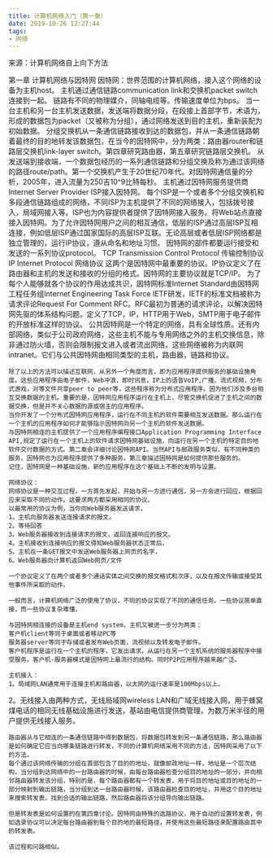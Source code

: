 ```yaml
---
title: 计算机网络入门（第一章）
date: 2019-10-26 12:27:44
tags:
- 网络
---
```

来源：计算机网络自上向下方法

第一章 计算机网络与因特网
	因特网：世界范围的计算机网络，接入这个网络的设备为主机host。
	主机通过通信链路communication link和交换机packet switch连接到一起。
	链路有不同的物理媒介，同轴电缆等。传输速度单位为bps。
	当一台主机和另一台主机发送数据，发送端将数据分段，在段接上首部字节，术语为，形成的数据包为packet（又被称为分组），通过网络发送到目的主机，重新装配为初始数据。
	分组交换机从一条通信链路接收到达的数据包，并从一条通信链路朝着最终的目的地转发该数据包，在当今的因特网中，分为两类：路由器router和链路层交换机link-layer switch。第四章研究路由器，第五章研究链路层交换机。
	从发送端到接收端，一个数据包经历的一系列通信链路和分组交换及称为通过该网络的路径route/path。第一个交换机产生于20世纪70年代。对因特网通信量的分析，2005年，进入流量为250吉10^9比特每秒。
	主机通过因特网服务提供商Internet Server Provider ISP接入因特网。
	每个ISP是一个或者多个分组交换机和多段通信链路组成的网络，不同ISP为主机提供了不同的网络接入，包括拨号接入，局域网接入等。ISP也为内容提供者提供了因特网接入服务。将Web站点直接接入因特网。为了允许因特网用户之间的相互通信，低层的ISP通过高层ISP互相连接，例如低层ISP通过国家国际的高层ISP互联。无论高层或者低层ISP网络都是独立管理的，运行IP协议，遵从命名和地址习惯。
	因特网的部件都要运行接受和发送的一系列协议protocol。
	TCP Transmission Control Protocol 传输控制协议
	IP Internet Protocol 网络协议
	这两个是因特网中最重要的协议。IP协议定义了在路由器和主机的发送和接收的分组的格式。因特网的主要协议就是TCP/IP。
	为了每个人能够就各个协议的作用达成共识，因特网标准Internet Standard由因特网工程任务组Internet Engineering Task Force IETF研发，IETF的标准文档被称为请求评论Request For Comment RFC。RFC最初为普通的请求评论，以解决因特网先驱的体系结构问题。定义了TCP，IP，HTTP用于Web，SMTP用于电子邮件的开放标准这样的协议。
	公共因特网是一个特定的网络，具有全球性质。还有内部网络，类似于公司政府网络，这些主机不能与专用网络之外的主机交换信息，除非通过防火墙，否则会限制报文进入或者流出网络，这些网络被称为内联网intranet。它们与公共因特网由相同类型的主机，路由器，链路和协议。

	除了以上的方法可以描述互联网，从另外一个角度而言，即为应用程序提供服务的基础设施角度。这些应用程序由电子邮件，Web冲浪，即时讯息，IP上的语音VoIP,广播，流式视频，分布式游戏，对等文件共享peer to peer等，这些程序称为分布式应用程序。因为他们涉及多台相互交换数据的主机。重要的是，因特网应用程序运行在主机上，尽管交换机促进了主机之间的数据交换，但是并不关心数据的源或宿主的应用程序。
	当你开发了一个分布式因特网应用程序，运行在不同主机的软件需要相互发送数据。那么运行在一个主机的应用程序如何才能够指示因特网向另一个主机的软件发送数据。
	与因特网相连的主机提供了一个应用程序编程接口Application Programming Interface API,规定了运行在一个主机上的软件请求因特网基础设施，向运行在另一个主机的特定目的地软件交付数据的方式。第二章会详细讨论因特网API。当然API与邮政服务类似，有不同种类的服务，因特网也为应用程序提供了多种服务。第三章描述因特网是如何提供那些服务的。
	记住，因特网是一种基础设施，新的应用程序在这个基础上不断的发明与设置。

	网络协议：
	网络协议是一种交互过程，一方首先发起，开始与另一方进行通信，另一方会进行回应，根据回应来采取不同的动作。这要求两方都采用相同的协议。
	以最常用的协议为例，当你向Web服务器发送请求，
	1。主机向服务器发送连接请求的报文。
	2。等待回答
	3。Web服务器接收到连接请求的报文，返回连接响应的报文。
	4。主机接收到连接响应的报文得知Web服务器状态正常后，
	5。主机在一条GET报文中发送Web服务器上网页的名字，
	6。Web服务器向计算机返回Web网页/文件

	一个协议定义了在两个或者多个通话实体之间交换的报文格式和次序，以及在报文传输或接受其他事件所采取的动作。

	一般而言，计算机网络广泛的使用了协议，不同的协议实现了不同的通信任务。一些协议简单直接，而一些协议复杂难懂，

	与因特网相连接的设备是主机end system，主机又被进一步分为两类：
	客户机client等同于桌面或者移动PC等
	服务器server等同于存储或者发布Web页面，流视频以及转发电子邮件。
	客户机程序是运行在一个主机的程序，它发出请求，从运行在另一个主机系统的服务器程序中接受服务。客户机-服务器模式是因特网上最流行的结构。同时P2P应用程序越来越广泛。

	主机接入：
	1。局域网LAN通常用于连接主机和路由器，以太网的运行速率是100Mbps以上。
  2。无线接入由两种方式，无线局域网wireless LAN和广域无线接入网，用于蜂窝煤电话的相同无线基础设施进行发送，基站由电信提供商管理，为数万米半径的用户提供无线接入服务。

	路由器从与它相连的一条通信链路中得到数据包，将数据包转发到另一条通信链路，那么路由器是如何确定它应当向哪条链路进行转发，不同的计算机网络采用不同的方法，因特网采用了以下的方法。
	每个通过该网络传输的分组在首部包含了目的的地址，就像邮政地址一样，地址是一个层次结构，当分组到达网络中的一台路由器的时候，由每台路由器检查分组目的地址的一部分，并向相邻路由器转发该分组，特别的是，每个路由器都有一个转发表，用于将目的地址或目的地址的一部分映射到输出链路，当分组到达一台路由器时候，该路由器检查目的地址，并用这个目的地址来搜索转发表，找到合适的输出链路，然后路由器将该分组导向输出链路。

	但是转发表是如何设置的在第四章讨论。因特网由特殊的选路协议，用于自动的设置转发表，例如选录协议可以决定每台路由器到每个目的地的最短路径，并使用这些最短路径来配置路由其中的转发表。

	该过程和问路相似。

	
